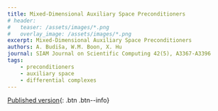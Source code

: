 ```yaml
---
title: Mixed-Dimensional Auxiliary Space Preconditioners
# header: 
#   teaser: /assets/images/*.png
#   overlay_image: /assets/images/*.png
excerpt: Mixed-Dimensional Auxiliary Space Preconditioners
authors: A. Budiša, W.M. Boon, X. Hu
journal: SIAM Journal on Scientific Computing 42(5), A3367-A3396
tags: 
    - preconditioners
    - auxiliary space
    - differential complexes
---
```


[Published version](https://doi.org/10.1137/19M1292618){: .btn .btn--info}
<!-- [ArXiv (open access)](){: .btn .btn--success} -->
